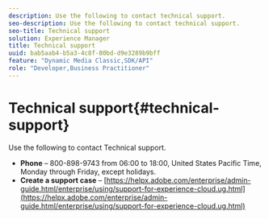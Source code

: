 ```yaml
---
description: Use the following to contact technical support.
seo-description: Use the following to contact technical support.
seo-title: Technical support
solution: Experience Manager
title: Technical support
uuid: bab5aab4-b5a3-4c8f-80bd-d9e3289b9bff
feature: "Dynamic Media Classic,SDK/API"
role: "Developer,Business Practitioner"
---
```


# Technical support{#technical-support}

Use the following to contact Technical support.

* **Phone** &ndash; 800-898-9743 from 06:00 to 18:00, United States Pacific Time, Monday through Friday, except holidays.
* **Create a support case** &ndash; [https://helpx.adobe.com/enterprise/admin-guide.html/enterprise/using/support-for-experience-cloud.ug.html](https://helpx.adobe.com/enterprise/admin-guide.html/enterprise/using/support-for-experience-cloud.ug.html)

